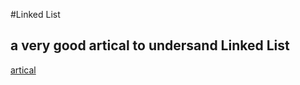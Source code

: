 #Linked List 

## a very good artical to undersand Linked List 
[artical](https://leetcode.com/discuss/study-guide/1800120/become-master-in-linked-list)